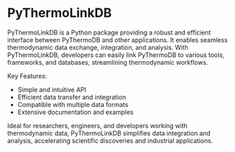 # PyThermoLinkDB

PyThermoLinkDB is a Python package providing a robust and efficient interface between PyThermoDB and other applications. It enables seamless thermodynamic data exchange, integration, and analysis. With PyThermoLinkDB, developers can easily link PyThermoDB to various tools, frameworks, and databases, streamlining thermodynamic workflows.

Key Features:

-  Simple and intuitive API
-  Efficient data transfer and integration
-  Compatible with multiple data formats
-  Extensive documentation and examples

Ideal for researchers, engineers, and developers working with thermodynamic data, PyThermoLinkDB simplifies data integration and analysis, accelerating scientific discoveries and industrial applications.
